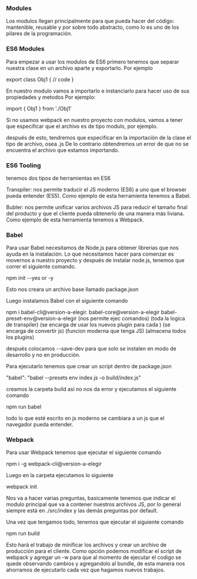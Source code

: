 ### Modules

Los modulos llegan principalmente para que pueda hacer del código: mantenible, reusable y por sobre todo abstracto, como lo es uno de los pilares de la programación.

### ES6 Modules

Para empezar a usar los modulos de ES6 primero tenemos que separar nuestra clase en un archivo aparte y exportarlo. 
Por ejemplo

export class Obj1 {
    // code
}

En nuestro modulo vamos a importarlo e instanciarlo para hacer uso de sus propiedades y metodos
Por ejemplo:

import { Obj1 } from './Obj1'

Si no usamos webpack en nuestro proyecto con modulos, vamos a tener que especificar que el archivo es de tipo modulo, por ejemplo.

<script type="module" src="./module.js"></script>

después de esto, tendremos que especificar en la importación de la clase el tipo de archivo, osea .js
De lo contrario obtendremos un error de que no se encuentra el archivo que estamos importando.

### ES6 Tooling

tenemos dos tipos de herramientas en ES6

Transpiler: nos permite traducir el JS moderno (ES6) a uno que el browser pueda entender (ES5).
Como ejemplo de esta herramienta tenemos a Babel.

Bubler: nos permite unificar varios archivos JS para reducir el tamaño final del producto y que el cliente pueda obtenerlo de una manera más liviana.
Como ejemplo de esta herramienta tenemos a Webpack.

### Babel

Para usar Babel necesitamos de Node.js para obtener librerias que nos ayuda en la instalación.
Lo que necesitamos hacer para comenzar es movernos a nuestro proyecto y después de instalar node.js, tenemos que correr el siguiente comando.

npm init --yes or -y

Esto nos creara un archivo base llamado package.json 

Luego instalamos Babel con el siguiente comando

npm i babel-cli@version-a-elegir. babel-core@version-a-elegir babel-preset-env@version-a-elegir
      (nos permite ejec comandos) (toda la logica de transpiler) (se encarga de usar los nuevos plugin para cada )
      (se encarga de convertir js)                                (funcion moderna que tenga JS)
                                                                  (almacena todos los plugins)

después colocamos --save-dev para que solo se instalen en modo de desarrollo y no en producción.

Para ejecutarlo tenemos que crear un script dentro de package.json 

"babel": "babel --presets env index.js -o build/index.js"

creamos la carpeta build así no nos da error y ejecutamos el siguiente comando

npm run babel

todo lo que esté escrito en js moderno se cambiara a un js que el navegador pueda entender.

### Webpack

Para usar Webpack tenemos que ejecutar el siguiente comando 

npm i -g webpack-cli@version-a-elegir

Luego en la carpeta ejecutamos lo siguiente

webpack init

Nos va a hacer varias preguntas, basicamente tenemos que indicar el modulo principal que va a contener nuestros archivos JS, por lo general siempre está en ./src/index
y las demás preguntas por default. 

Una vez que tengamos todo, tenemos que ejecutar el siguiente comando

npm run build

Esto hará el trabajo de minificar los archivos y crear un archivo de producción para el cliente. 
Como opción podemos modificar el script de webpack y agregar un -w para que al momento de ejecutar el codigo se quede observando cambios y agregandolo al bundle, de esta manera nos ahorramos de ejecutarlo cada vez que hagamos nuevos trabajos.